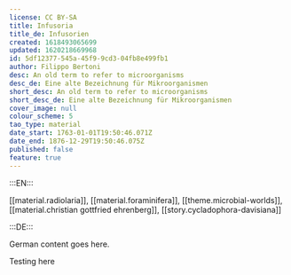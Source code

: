```yaml
---
license: CC BY-SA
title: Infusoria
title_de: Infusorien
created: 1618493065699
updated: 1620218669968
id: 5df12377-545a-45f9-9cd3-04fb8e499fb1
author: Filippo Bertoni
desc: An old term to refer to microorganisms
desc_de: Eine alte Bezeichnung für Mikroorganismen
short_desc: An old term to refer to microorganisms
short_desc_de: Eine alte Bezeichnung für Mikroorganismen
cover_image: null
colour_scheme: 5
tao_type: material
date_start: 1763-01-01T19:50:46.071Z
date_end: 1876-12-29T19:50:46.075Z
published: false
feature: true
---
```


:::EN:::

[[material.radiolaria]], [[material.foraminifera]], [[theme.microbial-worlds]], [[material.christian gottfried ehrenberg]], [[story.cycladophora-davisiana]]

:::DE:::

German content goes here.

Testing here

